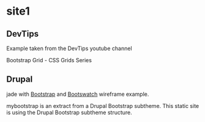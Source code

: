 # site1
DevTips
-----
Example taken from the DevTips youtube channel

Bootstrap Grid - CSS Grids Series

Drupal
-----
jade with [Bootstrap](http://getbootstrap.com/) and [Bootswatch](http://bootswatch.com) wireframe example.

mybootstrap is an extract from a Drupal Bootstrap subtheme.
This static site is using the Drupal Bootstrap subtheme structure.

